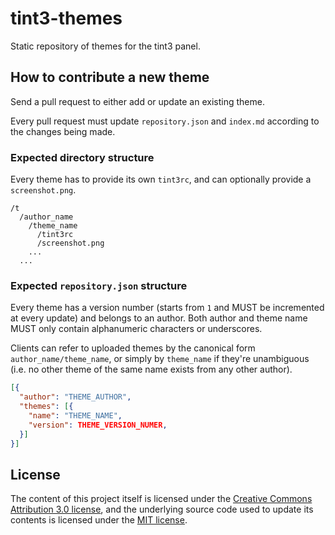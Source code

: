 # tint3-themes

Static repository of themes for the tint3 panel.

## How to contribute a new theme

Send a pull request to either add or update an existing theme.

Every pull request must update `repository.json` and `index.md` according to the
changes being made.

### Expected directory structure

Every theme has to provide its own `tint3rc`, and can optionally provide a
`screenshot.png`.

  ```plain
  /t
    /author_name
      /theme_name
        /tint3rc
        /screenshot.png
      ...
    ...
  ```

### Expected `repository.json` structure

Every theme has a version number (starts from `1` and MUST be incremented at
every update) and belongs to an author. Both author and theme name MUST only
contain alphanumeric characters or underscores.

Clients can refer to uploaded themes by the canonical form
`author_name/theme_name`, or simply by `theme_name` if they're unambiguous (i.e.
no other theme of the same name exists from any other author).

  ```json
  [{
    "author": "THEME_AUTHOR",
    "themes": [{
      "name": "THEME_NAME",
      "version": THEME_VERSION_NUMER,
    }]
  }]
  ```

## License

The content of this project itself is licensed under the [Creative Commons
Attribution 3.0 license](http://creativecommons.org/licenses/by/3.0/us/deed.en_US),
and the underlying source code used to update its contents is licensed under
the [MIT license](http://opensource.org/licenses/mit-license.php).

